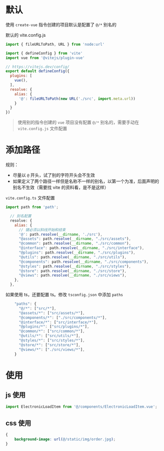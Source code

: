 # 默认
使用 `create-vue` 指令创建的项目默认是配置了 `@/*` 别名的

默认的 vite.config.js
```js
import { fileURLToPath, URL } from 'node:url'

import { defineConfig } from 'vite'
import vue from '@vitejs/plugin-vue'

// https://vitejs.dev/config/
export default defineConfig({
  plugins: [
    vue(),
  ],
  resolve: {
    alias: {
      '@': fileURLToPath(new URL('./src', import.meta.url))
    }
  }
})
```

> 使用别的指令创建的 `vue` 项目没有配置 `@/*` 别名的，需要手动在 `vite.config.js` 文件配置

# 添加路径
规则：
- 尽量以 `@` 开头，试了别的字符开头会不生效
- 如果定义了两个路径一样但是名称不一样的别名，以第一个为准，后面声明的别名不生效（需要找 vite 的资料看，是不是这样）

`vite.config.ts` 文件配置
```js
import path from 'path';

  // 别名配置
  resolve: {
    alias: {
      // 键必须以斜线开始和结束
      '@': path.resolve(__dirname, './src'),
      "@assets": path.resolve(__dirname, "./src/assets"),
      "@common": path.resolve(__dirname, "./src/common"),
      "@interface": path.resolve(__dirname, "./src/interface"),
      "@plugins": path.resolve(__dirname, "./src/plugins"),
      "@utils": path.resolve(__dirname, "./src/utils"),
      "@components": path.resolve(__dirname, "./src/components"),
      "@styles": path.resolve(__dirname, "./src/styles"),
      "@store": path.resolve(__dirname, "./src/store"),
      "@views": path.resolve(__dirname, "./src/views"),
    },
  },
```

如果使用 ts，还要配置 ts。修改 `tsconfig.json` 中添加 `paths`
```js
    "paths": {
      "@/*": ["src/*"],
      "@assets/*": ["src/assets/*"],
      "@components/*": ["./src/components/*"],
      "@interface/*": ["src/interface/*"],   
      "@plugins/*": ["src/plugins/*"],   
      "@common/*": ["src/common/*"],   
      "@utils/*": ["src/utils/*"],   
      "@styles/*": ["src/styles/*"],   
      "@store/*": ["src/store/*"],   
      "@views/*": ["./src/views/*"],     
    }

```

# 使用
## js 使用
```js
import ElectronicLoadItem from '@/components/ElectronicLoadItem.vue';
```

## css 使用
```css
{
	background-image: url(@/static/img/order.jpg);
}
```